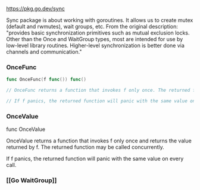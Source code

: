 
https://pkg.go.dev/sync

Sync package is about working with goroutines. It allows us to create mutex (default and rwmutes), wait groups,  etc. From the original description: "provides basic synchronization primitives such as mutual exclusion locks. Other than the Once and WaitGroup types, most are intended for use by low-level library routines. Higher-level synchronization is better done via channels and communication."

### OnceFunc

```go
func OnceFunc(f func()) func()

// OnceFunc returns a function that invokes f only once. The returned function may be called concurrently.

// If f panics, the returned function will panic with the same value on every call.
```

### OnceValue

func OnceValue

OnceValue returns a function that invokes f only once and returns the value returned by f. The returned function may be called concurrently.

If f panics, the returned function will panic with the same value on every call.

### [[Go WaitGroup]]